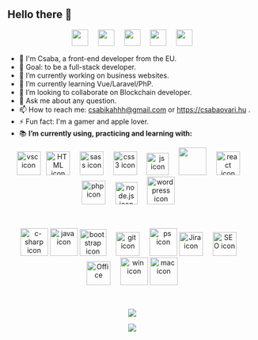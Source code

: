 ## Hello there 👋
<p align="center">
<img src="https://emojis.slackmojis.com/emojis/images/1520808873/3643/cool-doge.gif?1520808873" width="33"  /> 
&nbsp;   &nbsp; 
<img src="https://emojis.slackmojis.com/emojis/images/1547582922/5197/party_blob.gif?1547582922" width="33" /> 
&nbsp;   &nbsp; 
<img src="https://emojis.slackmojis.com/emojis/images/1450451598/168/doge2.png?1450451598" width="33" /> 
&nbsp;   &nbsp; 
<img src="https://emojis.slackmojis.com/emojis/images/1485555744/1681/bitcoin.png?1485555744" width="33" /> 
 &nbsp;   &nbsp;
<img src="https://emojis.slackmojis.com/emojis/images/1575297777/7233/baby-yoda.png?1575297777" width="33" />

 </p>


- 🤠 I'm Csaba, a front-end developer from the EU.
- 🏁 Goal: to be a full-stack developer.
- 🔭 I’m currently working on business websites.
- 🌱 I’m currently learning Vue/Laravel/PhP.
- 👯 I’m looking to collaborate on Blockchain developer.
- 💬 Ask me about any question.
- 📫 How to reach me: csabikahhh@gmail.com or https://csabaovari.hu .
- ⚡ Fun fact: I'm a gamer and apple lover.
- 📚 **I’m currently using, practicing and learning with:** <br />

<p align="center">
<img src="https://dl2.macupdate.com/images/icons256/54025.png?d=1488487262" alt="vsc icon" width="48"/> &nbsp; 
<img src="https://img.icons8.com/external-justicon-lineal-color-justicon/64/000000/external-html-responsive-web-design-justicon-lineal-color-justicon.png" alt="HTML icon" width="48"/> &nbsp; &nbsp;
<img src="https://cdn3.iconfinder.com/data/icons/logos-and-brands-adobe/512/288_Sass-512.png" alt="sass icon" width="48"/> &nbsp;   &nbsp;   
<img src="https://image.flaticon.com/icons/png/512/732/732190.png" alt="css3 icon" width="48"/> &nbsp;   &nbsp;
<img src="https://www.icone-png.com/png/52/52497.png" alt="js icon" width="45"/> &nbsp;   &nbsp; 
<img src="https://img.icons8.com/color/48/000000/vue-js.png" width="56" /> &nbsp;   &nbsp; 
<img src="https://img.icons8.com/officel/48/000000/react.png" alt="react icon" width="48"/> &nbsp; &nbsp;
<img src="https://img.icons8.com/nolan/64/php.png" alt="php icon" width="48"/> &nbsp;   &nbsp;   
<img src="https://nodejs.org/static/images/logo-hexagon.png" alt="node.js icon" width="45"/> &nbsp;   &nbsp;   
<img src="https://img.icons8.com/color/48/000000/wordpress.png"  alt="wordpress icon" width="56"/> &nbsp;   &nbsp; 
</p>

<br/>

<p align="center">
<img src="https://img.icons8.com/color/48/000000/c-sharp-logo.png"  alt="c-sharp icon" width="56"/> 
<img src="https://img.icons8.com/color/48/000000/java-coffee-cup-logo.png" width="56"  alt="java icon"/>   
<img src="https://sdtimes.com/wp-content/uploads/2018/01/bootstrap-stack-490x412.png" alt="bootstrap icon" width="54"/> &nbsp;   &nbsp;  
<img src="https://msysgit.github.io/img/gwindows_logo.png" alt="git icon" width="48"/> &nbsp;   &nbsp;   
<img src="https://img.icons8.com/fluent/48/000000/adobe-photoshop.png" width="56" alt="ps icon" />  
<img src="https://img.icons8.com/color/48/000000/jira.png" alt="Jira icon" width="48"/> &nbsp; &nbsp;
<img src="https://img.icons8.com/external-wanicon-lineal-color-wanicon/64/000000/external-seo-online-marketing-wanicon-lineal-color-wanicon.png" alt="SEO icon" width="48"/> &nbsp; &nbsp;
<img src="https://img.icons8.com/color/48/000000/microsoft.png" alt="Office" width="48"/> &nbsp; &nbsp;
<img src="https://img.icons8.com/color/48/000000/windows-10.png" width="56" alt="win icon" /> 
<img src="https://img.icons8.com/color/48/000000/mac-os-logo.png" width="56" alt="mac icon" />
</p>

<br/>

<p align="center">
 <a href="https://github.com/anuraghazra/github-readme-stats" target="blank" onclick="return ! window.open(https://github.com/anuraghazra/github-readme-stats);">
  <img align="center" src="https://github-readme-stats.vercel.app/api?username=csabikahhh&count_private=true&show_icons=true&theme=calm&hide=stars" />
 </a>
</p>
  
 <p align="center">
<a href="https://github.com/anuraghazra/github-readme-stats" target="blank" onclick="return ! window.open(https://github.com/anuraghazra/github-readme-stats);">
  <img align="center" src="https://github-readme-stats.vercel.app/api/top-langs/?username=csabikahhh&layout=compact&hide=html" />
</a>
  </p>
 

